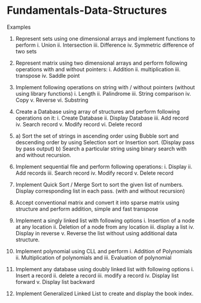 # Fundamentals-Data-Structures
Examples
1. Represent sets using one dimensional arrays and implement functions to perform
i. Union
ii. Intersection
iii. Difference
iv. Symmetric difference of two sets


2. Represent matrix using two dimensional arrays and perform following operations with and
without pointers:
i. Addition
ii. multiplication
iii. transpose
iv. Saddle point


3. Implement following operations on string with / without pointers (without using library
functions)
i. Length
ii. Palindrome
iii. String comparison
iv. Copy
v. Reverse
vi. Substring


4. Create a Database using array of structures and perform following operations on it:
i. Create Database
ii. Display Database
iii. Add record
iv. Search record
v. Modify record
vi. Delete record


5. a) Sort the set of strings in ascending order using Bubble sort and descending order by using
Selection sort or Insertion sort. (Display pass by pass output)
b) Search a particular string using binary search with and without recursion.


6. Implement sequential file and perform following operations:
i. Display
ii. Add records
iii. Search record
iv. Modify record
v. Delete record


7. Implement Quick Sort / Merge Sort to sort the given list of numbers. Display corresponding list
in each pass. (with and without recursion)


8. Accept conventional matrix and convert it into sparse matrix using structure and perform
addition, simple and fast transpose


9. Implement a singly linked list with following options
i. Insertion of a node at any location
ii. Deletion of a node from any location
iii. display a list
iv. Display in reverse
v. Reverse the list without using additional data structure.

10. Implement polynomial using CLL and perform
i. Addition of Polynomials
ii. Multiplication of polynomials and
iii. Evaluation of polynomial


11. Implement any database using doubly linked list with following options
i. Insert a record
ii. delete a record
iii. modify a record
iv. Display list forward
v. Display list backward


12. Implement Generalized Linked List to create and display the book index. 
